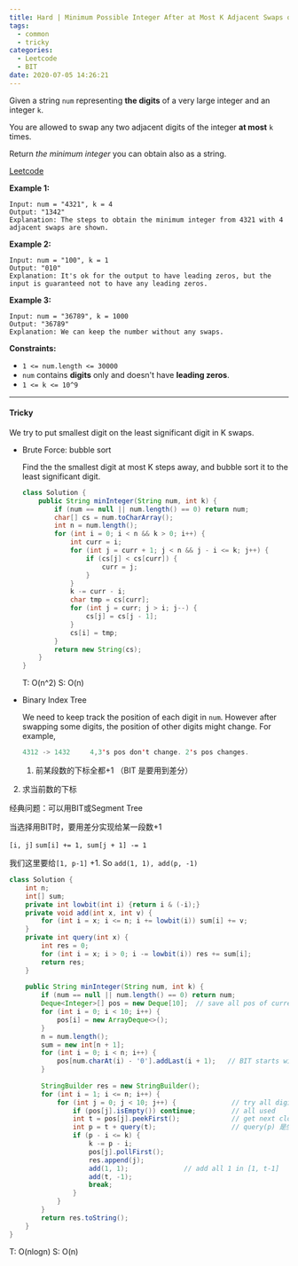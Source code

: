 ```yaml
---
title: Hard | Minimum Possible Integer After at Most K Adjacent Swaps on Digits 1505
tags:
  - common
  - tricky
categories:
  - Leetcode
  - BIT
date: 2020-07-05 14:26:21
---
```


Given a string `num` representing **the digits** of a very large integer and an integer `k`.

You are allowed to swap any two adjacent digits of the integer **at most** `k` times.

Return *the minimum integer* you can obtain also as a string.

[Leetcode](https://leetcode.com/problems/minimum-possible-integer-after-at-most-k-adjacent-swaps-on-digits/)

<!--more-->

**Example 1:**

```
Input: num = "4321", k = 4
Output: "1342"
Explanation: The steps to obtain the minimum integer from 4321 with 4 adjacent swaps are shown.
```

**Example 2:**

```
Input: num = "100", k = 1
Output: "010"
Explanation: It's ok for the output to have leading zeros, but the input is guaranteed not to have any leading zeros.
```

**Example 3:**

```
Input: num = "36789", k = 1000
Output: "36789"
Explanation: We can keep the number without any swaps.
```

**Constraints:**

- `1 <= num.length <= 30000`
- `num` contains **digits** only and doesn't have **leading zeros**.
- `1 <= k <= 10^9`

---

#### Tricky 

We try to put smallest digit on the least significant digit in K swaps.

* Brute Force: bubble sort

  Find the the smallest digit at most K steps away, and bubble sort it to the least significant digit.

  ```java
  class Solution {
      public String minInteger(String num, int k) {
          if (num == null || num.length() == 0) return num;
          char[] cs = num.toCharArray();
          int n = num.length();
          for (int i = 0; i < n && k > 0; i++) {
              int curr = i;
              for (int j = curr + 1; j < n && j - i <= k; j++) {
                  if (cs[j] < cs[curr]) {
                      curr = j;
                  }
              }
              k -= curr - i;
              char tmp = cs[curr];
              for (int j = curr; j > i; j--) {
                  cs[j] = cs[j - 1];
              }
              cs[i] = tmp;
          }
          return new String(cs);
      }
  }
  ```

  T: O(n^2)			S: O(n)

* Binary Index Tree

  We need to keep track the position of each digit in `num`. However after swapping some digits, the position of other digits might change. For example,

  ```java
  4312 -> 1432     4,3's pos don't change. 2's pos changes.
  ```

  1. 前某段数的下标全都+1      （BIT 是要用到差分）
2. 求当前数的下标
  
经典问题：可以用BIT或Segment Tree
  
  当选择用BIT时，要用差分实现给某一段数+1
  
  `[i, j]` `sum[i] += 1, sum[j + 1] -= 1`
  
   我们这里要给`[1, p-1]` +1. So `add(1, 1), add(p, -1)` 
  
  ```java
  class Solution {
      int n;
      int[] sum;
      private int lowbit(int i) {return i & (-i);}
      private void add(int x, int v) {
          for (int i = x; i <= n; i += lowbit(i)) sum[i] += v;
      }
      private int query(int x) {
          int res = 0;
          for (int i = x; i > 0; i -= lowbit(i)) res += sum[i];
          return res;
      }
      
      public String minInteger(String num, int k) {
          if (num == null || num.length() == 0) return num;
          Deque<Integer>[] pos = new Deque[10];  // save all pos of current digit
          for (int i = 0; i < 10; i++) {
              pos[i] = new ArrayDeque<>();
          }
          n = num.length();
          sum = new int[n + 1];
          for (int i = 0; i < n; i++) {
              pos[num.charAt(i) - '0'].addLast(i + 1);   // BIT starts with 1
          }
          
          StringBuilder res = new StringBuilder();
          for (int i = 1; i <= n; i++) {
              for (int j = 0; j < 10; j++) {              // try all digits
                  if (pos[j].isEmpty()) continue;         // all used
                  int t = pos[j].peekFirst();             // get next closest digit
                  int p = t + query(t);                   // query(p) 是坐标偏移量
                  if (p - i <= k) {
                      k -= p - i;
                      pos[j].pollFirst();
                      res.append(j);
                      add(1, 1);              // add all 1 in [1, t-1]    
                      add(t, -1);                
                      break;
                  }   
              }
          }
          return res.toString();
      }
}
  ```
  
  T: O(nlogn)			S: O(n)

